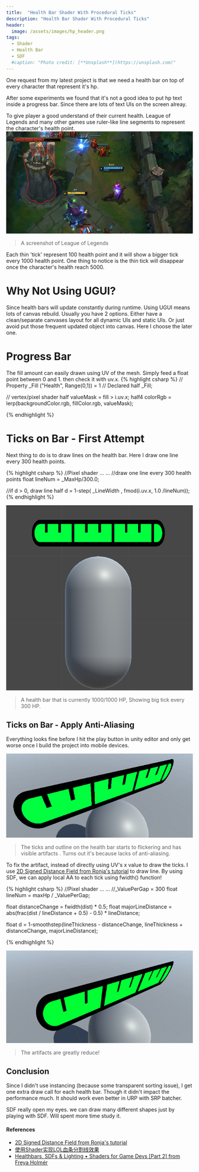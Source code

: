 ```yaml
---
title:  "Health Bar Shader With Procedural Ticks"
description: "Health Bar Shader With Procedural Ticks"
header:
  image: /assets/images/hp_header.png
tags:
  - Shader
  - Health Bar
  - SDF
  #caption: "Photo credit: [**Unsplash**](https://unsplash.com)"
---
```

One request from my latest project is that we need a health bar on top of every character that represent it's hp.

After some experiments we found that it's not a good idea to put hp text inside a progress bar. Since there are lots of text UIs on the screen alreay.  

To give player a good understand of their current health. League of Legends and many other games use ruler-like line segments to represent the character's health point.
![image](/assets/images/lol_hp.png)
> A screenshot of League of Legends

Each thin 'tick' represent 100 health point and it will show a bigger tick every 1000 health point.
One thing to notice is the thin tick will disappear once the character's health reach 5000.

# Why Not Using UGUI?
Since health bars will update constantly during runtime. Using UGUI means lots of canvas rebuild. Usually you have 2 options. Either have a clean/separate canvases layout for all dynamic UIs and static UIs. Or just avoid put those frequent updated object into canvas. Here I choose the later one. 

# Progress Bar
The fill amount can easily drawn using UV of the mesh. Simply feed a float point between 0 and 1. then check it with uv.x.
{% highlight csharp %}
   // Property 
   _Fill ("Health", Range(0,1)) = 1
   // Declared
   half _Fill;
   
   // vertex/pixel shader
   half valueMask = fill > i.uv.x;
   half4 colorRgb = lerp(backgroundColor.rgb, fillColor.rgb, valueMask);

{% endhighlight %}


# Ticks on Bar - First Attempt
Next thing to do is to draw lines on the health bar. 
Here I draw one line every 300 health points. 

{% highlight csharp %}
   //Pixel shader
   ...
   ...
   //draw one line every 300 health points
   float lineNum = _MaxHp/300.0;
   
   //if d > 0, draw line
   half d = 1-step( _LineWidth , fmod(i.uv.x, 1.0 /lineNum));
{% endhighlight %}

![image](/assets/images/legacy_hp.png)

> A health bar that is currently 1000/1000 HP, Showing big tick every 300 HP.

## Ticks on Bar - Apply Anti-Aliasing

Everything looks fine before I hit the play button in unity editor and only get worse once I build the project into mobile devices.


![image](/assets/images/show_noAA.png)

> The ticks and outline on the health bar starts to flickering and has visible artifacts . Turns out it's because lacks of anti-aliasing.

To fix the artifact, instead of directly using UV's x value to draw the ticks. I use [2D Signed Distance Field from Ronja's tutorial](https://www.ronja-tutorials.com/post/034-2d-sdf-basics/) to draw line. By using SDF, we can apply local AA to each tick using fwidth() function!

{% highlight csharp %}
   //Pixel shader
   ...
   ...
   //_ValuePerGap = 300
   float lineNum = maxHp / _ValuePerGap;
   
   float distanceChange = fwidth(dist) * 0.5;
   float majorLineDistance = abs(frac(dist / lineDistance + 0.5) - 0.5) * lineDistance;
   
   float d = 1-smoothstep(lineThickness - distanceChange, lineThickness + distanceChange, majorLineDistance);

{% endhighlight %}

![image](/assets/images/hp_AA.png)
> The artifacts are greatly reduce!


## Conclusion
Since I didn't use instancing (because some transparent sorting issue), I get one extra draw call for each health bar. Though it didn't impact the performance much. It should work even better in URP with SRP batcher. 

SDF really open my eyes. we can draw many different shapes just by playing with SDF. Will spent more time study it.


#### References

 - [2D Signed Distance Field from Ronja's tutorial](https://www.ronja-tutorials.com/post/034-2d-sdf-basics/)
 - [使用Shader实现LOL血条分割线效果](https://zhuanlan.zhihu.com/p/386528412)
 - [Healthbars, SDFs & Lighting • Shaders for Game Devs [Part 2] from Freya Holmér](https://www.youtube.com/watch?v=mL8U8tIiRRg)